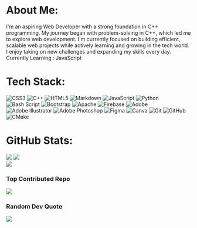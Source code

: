 <!-- ## Hi there 👋

### 🚀 About Me  
I'm a passionate **Web Developer** with a strong foundation in **C++ programming**. My journey started with solving problems in C++, which sparked my interest in web development. Now, I focus on creating efficient, scalable web solutions while continuously learning and embracing new challenges in the tech world.

### 🌐 Tech Stack  
- **Programming Languages**: HTML, CSS, JavaScript, C++  
- **Tools & Platforms**: Git, GitHub, VS Code, Figma  

### 🌱 Currently Learning  
- **Advanced JavaScript**: To write efficient, optimized, and scalable code.    
- **C++ Advanced Concepts**: Continuing to hone my skills in C++ for performance-critical applications.  

### 📊 GitHub Stats | Top Languages
![Top Languages](https://github-readme-stats.vercel.app/api/top-langs/?username=eromicyle&layout=compact&theme=radical)



### ✨ Fun Fact  
I started coding in C++ before diving into web development, and it's still my go-to for solving complex problems! 🚀  

### 🔗 Let's Connect  
- **Portfolio**: [Your Portfolio Link](#)  
- **LinkedIn**: [Your LinkedIn Profile](#)  
- **Twitter**: [Your Twitter Handle](#) 

![Your GitHub Stats](https://github-readme-stats.vercel.app/api?username=eromicyle&show_icons=true&theme=radical) 

**eromicyle/eromicyle** is a ✨ _special_ ✨ repository because its `README.md` (this file) appears on your GitHub profile.

Here are some ideas to get you started:

- 🔭 I’m currently working on ...
- 🌱 I’m currently learning ...
- 👯 I’m looking to collaborate on ...
- 🤔 I’m looking for help with ...
- 💬 Ask me about ...
- 📫 How to reach me: ...
- 😄 Pronouns: ...
- ⚡ Fun fact: ...
-->

# About Me:
I'm an aspiring Web Developer with a strong foundation in C++ programming. My journey began with problem-solving in C++, which led me to explore web development. I'm currently focused on building efficient, scalable web projects while actively learning and growing in the tech world. I enjoy taking on new challenges and expanding my skills every day.<br>Currently Learning : JavaScript

# Tech Stack:
![CSS3](https://img.shields.io/badge/css3-%231572B6.svg?style=flat&logo=css3&logoColor=white) ![C++](https://img.shields.io/badge/c++-%2300599C.svg?style=flat&logo=c%2B%2B&logoColor=white) ![HTML5](https://img.shields.io/badge/html5-%23E34F26.svg?style=flat&logo=html5&logoColor=white) ![Markdown](https://img.shields.io/badge/markdown-%23000000.svg?style=flat&logo=markdown&logoColor=white) ![JavaScript](https://img.shields.io/badge/javascript-%23323330.svg?style=flat&logo=javascript&logoColor=%23F7DF1E) ![Python](https://img.shields.io/badge/python-3670A0?style=flat&logo=python&logoColor=ffdd54) ![Bash Script](https://img.shields.io/badge/bash_script-%23121011.svg?style=flat&logo=gnu-bash&logoColor=white) ![Bootstrap](https://img.shields.io/badge/bootstrap-%238511FA.svg?style=flat&logo=bootstrap&logoColor=white) ![Apache](https://img.shields.io/badge/apache-%23D42029.svg?style=flat&logo=apache&logoColor=white) ![Firebase](https://img.shields.io/badge/firebase-a08021?style=flat&logo=firebase&logoColor=ffcd34) ![Adobe](https://img.shields.io/badge/adobe-%23FF0000.svg?style=flat&logo=adobe&logoColor=white) ![Adobe Illustrator](https://img.shields.io/badge/adobe%20illustrator-%23FF9A00.svg?style=flat&logo=adobe%20illustrator&logoColor=white) ![Adobe Photoshop](https://img.shields.io/badge/adobe%20photoshop-%2331A8FF.svg?style=flat&logo=adobe%20photoshop&logoColor=white) ![Figma](https://img.shields.io/badge/figma-%23F24E1E.svg?style=flat&logo=figma&logoColor=white) ![Canva](https://img.shields.io/badge/Canva-%2300C4CC.svg?style=flat&logo=Canva&logoColor=white) ![Git](https://img.shields.io/badge/git-%23F05033.svg?style=flat&logo=git&logoColor=white) ![GitHub](https://img.shields.io/badge/github-%23121011.svg?style=flat&logo=github&logoColor=white) ![CMake](https://img.shields.io/badge/CMake-%23008FBA.svg?style=flat&logo=cmake&logoColor=white)

# GitHub Stats:
![](https://github-readme-stats.vercel.app/api?username=eromicyle&theme=dark&hide_border=false&include_all_commits=false&count_private=false)
![](https://github-readme-stats.vercel.app/api/top-langs/?username=eromicyle&theme=dark&hide_border=false&include_all_commits=false&count_private=false&layout=compact)<br/>
![](https://nirzak-streak-stats.vercel.app/?user=eromicyle&theme=dark&hide_border=false)

### Top Contributed Repo
![](https://github-contributor-stats.vercel.app/api?username=eromicyle&limit=5&theme=dark&combine_all_yearly_contributions=true)

### Random Dev Quote
![](https://quotes-github-readme.vercel.app/api?type=horizontal&theme=dark)

<!-- Proudly created with GPRM ( https://gprm.itsvg.in ) -->
